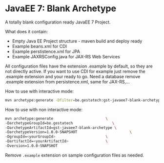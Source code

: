 # JavaEE 7: Blank Archetype
A totally blank configuration ready JavaEE 7 Project.

What does it contain:
- Empty Java EE Project structure - maven build and deploy ready
- Example beans.xml for CDI
- Example perstistence.xml for JPA
- Example JAXRSConfig.java for JAX-RS Web Services

All configuration files have the extension .example by default, so they are not directly active.
If you want to use CDI for example just remove the .example extension and your ready to go.
Need a database remove .example extension from persistence.xml, same for JAX-RS,...

How to use with interactive mode:
```sh
mvn archetype:generate -Dfilter=be.gestatech:gst-javaee7-blank-archetype
```

How to use with non interactive mode:
```sh
mvn archetype:generate                        \
-DarchetypeGroupId=be.gestatech                  \
-DarchetypeArtifactId=gst-javaee7-blank-archetype \
-DarchetypeVersion=1.0.0-SNAPSHOT                        \
-DgroupId=<yourGroupId>                       \
-DartifactId=<yourArtifactId>                 \
-Dversion=1.0.0-SNAPSHOT
```

Remove ```.example``` extension on sample configuration files as needed.